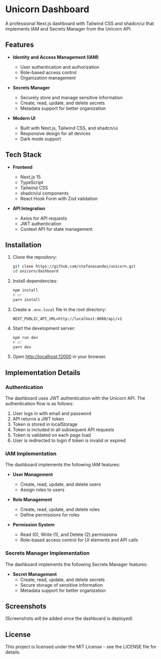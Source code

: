 # Unicorn Dashboard

A professional Next.js dashboard with Tailwind CSS and shadcn/ui that implements IAM and Secrets Manager from the Unicorn API.

## Features

- **Identity and Access Management (IAM)**
  - User authentication and authorization
  - Role-based access control
  - Organization management

- **Secrets Manager**
  - Securely store and manage sensitive information
  - Create, read, update, and delete secrets
  - Metadata support for better organization

- **Modern UI**
  - Built with Next.js, Tailwind CSS, and shadcn/ui
  - Responsive design for all devices
  - Dark mode support

## Tech Stack

- **Frontend**
  - Next.js 15
  - TypeScript
  - Tailwind CSS
  - shadcn/ui components
  - React Hook Form with Zod validation

- **API Integration**
  - Axios for API requests
  - JWT authentication
  - Context API for state management

## Installation

1. Clone the repository:
   ```bash
   git clone https://github.com/stefanasandei/unicorn.git
   cd unicorn/dashboard
   ```

2. Install dependencies:
   ```bash
   npm install
   # or
   yarn install
   ```

3. Create a `.env.local` file in the root directory:
   ```
   NEXT_PUBLIC_API_URL=http://localhost:8080/api/v1
   ```

4. Start the development server:
   ```bash
   npm run dev
   # or
   yarn dev
   ```

5. Open [http://localhost:12000](http://localhost:12000) in your browser.

## Implementation Details

### Authentication

The dashboard uses JWT authentication with the Unicorn API. The authentication flow is as follows:

1. User logs in with email and password
2. API returns a JWT token
3. Token is stored in localStorage
4. Token is included in all subsequent API requests
5. Token is validated on each page load
6. User is redirected to login if token is invalid or expired

### IAM Implementation

The dashboard implements the following IAM features:

- **User Management**
  - Create, read, update, and delete users
  - Assign roles to users

- **Role Management**
  - Create, read, update, and delete roles
  - Define permissions for roles

- **Permission System**
  - Read (0), Write (1), and Delete (2) permissions
  - Role-based access control for UI elements and API calls

### Secrets Manager Implementation

The dashboard implements the following Secrets Manager features:

- **Secret Management**
  - Create, read, update, and delete secrets
  - Secure storage of sensitive information
  - Metadata support for better organization

## Screenshots

(Screenshots will be added once the dashboard is deployed)

## License

This project is licensed under the MIT License - see the LICENSE file for details.